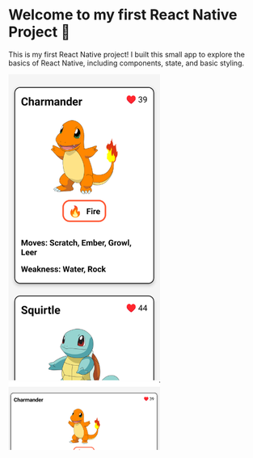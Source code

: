 # Welcome to my first React Native Project 👋

This is my first React Native project! I built this small app to explore the basics of React Native, including components, state, and basic styling. 

<img src="https://github.com/UmutSeyhan0/Pokemon/blob/dbbc81e62cc3a73284650dd371d1512e2aff84fd/pokemonvertical.png" alt="Example Image" width="300"/>


<img src="https://github.com/UmutSeyhan0/Pokemon/blob/dbbc81e62cc3a73284650dd371d1512e2aff84fd/pokemonhorizontal.png" alt="Example Image" width="300" />


